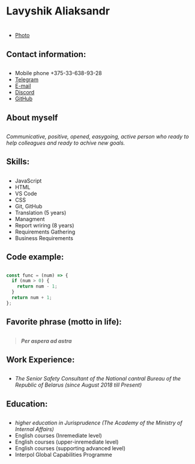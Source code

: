 # **Lavyshik Aliaksandr** <h1>
* [Photo](https://drive.google.com/drive/my-drive)
## **Contact information:** <h2>
* Mobile phone +375-33-638-93-28
* [Telegram](https://t.me/Lavrik102)
* [E-mail](https://myaccount.google.com/?tab=kk&hl=en)
* [Discord](https://discordapp.com/users/518491902048337930/)
* [GitHub](https://github.com/lavrik102)
## **About myself** <h2> 
*Communicative, positive, opened, easygoing, active person who ready to help colleagues and ready to achive new goals.*
## **Skills:** <h2>
* JavaScript
* HTML
* VS Code
* CSS
* Git, GitHub
* Translation (5 years)
* Managment
* Report wriring (8 years)
* Requirements Gathering
* Business Requirements
## **Code example:** <h2>
```javascript
const func = (num) => {
  if (num > 0) {
    return num - 1;
  }
  return num + 1;
};
```
## **Favorite phrase (motto in life):** <h2>
> ***Per aspera ad astra***
## **Work Experience:** <h2>
* *The Senior Safety Consultant of the National cantral Bureau of the Republic of Belarus (since August 2018 till Present)*
## **Education:** <h2>
* *higher education in Jurisprudence (The Academy of the Ministry of Internal Affairs)*
* English courses (Inremediate level)
* English courses (upper-inremediate level)
* English courses (supporting advanced level)
* Interpol Global Capabilities Programme